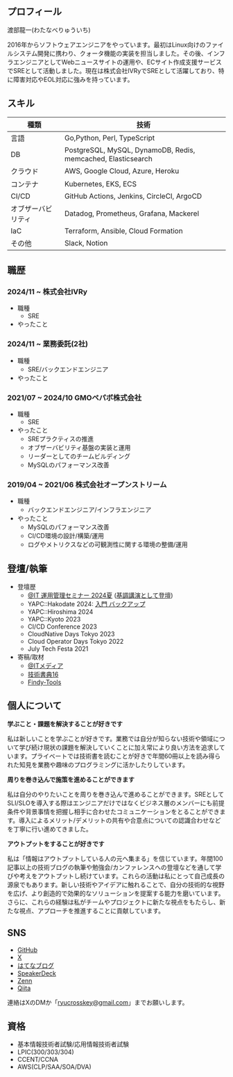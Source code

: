 ## プロフィール

渡部龍一(わたなべりゅういち)

2016年からソフトウェアエンジニアをやっています。最初はLinux向けのファイルシステム開発に携わり、クォータ機能の実装を担当しました。その後、インフラエンジニアとしてWebニュースサイトの運用や、ECサイト作成支援サービスでSREとして活動しました。現在は株式会社IVRyでSREとして活躍しており、特に障害対応やEOL対応に強みを持っています。

## スキル

|種類|	技術|
|-|-|
|言語|Go,Python, Perl, TypeScript|
|DB|PostgreSQL, MySQL, DynamoDB, Redis, memcached, Elasticsearch|
|クラウド|AWS, Google Cloud, Azure, Heroku|
|コンテナ|Kubernetes, EKS, ECS|
|CI/CD|GitHub Actions, Jenkins, CircleCI, ArgoCD|
|オブザーバビリティ|Datadog, Prometheus, Grafana, Mackerel|
|IaC|Terraform, Ansible, Cloud Formation|
|その他|Slack, Notion|

## 職歴

### 2024/11 ~ 株式会社IVRy

* 職種
  * SRE
* やったこと


### 2024/11 ~ 業務委託(2社)

* 職種
  * SRE/バックエンドエンジニア
* やったこと

### 2021/07 ~ 2024/10 GMOペパボ株式会社

* 職種
  * SRE
* やったこと
  * SREプラクティスの推進
  * オブザーバビリティ基盤の実装と運用
  * リーダーとしてのチームビルディング
  * MySQLのパフォーマンス改善

### 2019/04 ~ 2021/06 株式会社オープンストリーム

* 職種
  * バックエンドエンジニア/インフラエンジニア
* やったこと
  * MySQLのパフォーマンス改善
  * CI/CD環境の設計/構築/運用
  * ログやメトリクスなどの可観測性に関する環境の整備/運用


## 登壇/執筆

- 登壇歴
    - [@IT 運用管理セミナー 2024夏](https://speakerdeck.com/ryuichi1208/xiao-guo-de-naonkorudui-ying-tozhang-hai-dui-ying) ([基調講演として登壇](https://members08.live.itmedia.co.jp/library/NzMyODU%253D))
    - YAPC::Hakodate 2024: [入門 バックアップ](https://speakerdeck.com/ryuichi1208/ru-men-batukuatupu)
    - YAPC::Hiroshima 2024
    - YAPC::Kyoto 2023
    - CI/CD Conference 2023
    - CloudNative Days Tokyo 2023
    - Cloud Operator Days Tokyo 2022
    - July Tech Festa 2021
- 寄稿/取材
    - [@ITメディア](https://atmarkit.itmedia.co.jp/ait/articles/2207/26/news017.html)
    - [技術書典16](https://techbookfest.org/product/1w3NHxtVJmk2PPREQJfNLN?productVariantID=qBeHLYYG911pGSMYTYXTFW)
    - [Findy-Tools](https://findy-tools.io/products/amazon-cloudwatch/36/394)

## 個人について

**学ぶこと・課題を解決することが好きです**

私は新しいことを学ぶことが好きです。業務では自分が知らない技術や領域について学び続け現状の課題を解決していくことに加え常により良い方法を追求しています。プライベートでは技術書を読むことが好きで年間60冊以上を読み得られた知見を業務や趣味のプログラミングに活かしたりしています。

**周りを巻き込んで施策を進めることができます**

私は自分のやりたいことを周りを巻き込んで進めることができます。SREとしてSLI/SLOを導入する際はエンジニアだけではなくビジネス層のメンバーにも前提条件や背景事情を把握し相手に合わせたコミュニケーションをとることができます。導入によるメリット/デメリットの共有や合意点についての認識合わせなどを丁寧に行い進めてきました。

**アウトプットをすることが好きです**

私は「情報はアウトプットしている人の元へ集まる」を信じています。年間100記事以上の技術ブログの執筆や勉強会/カンファレンスへの登壇などを通して学びや考えをアウトプットし続けています。これらの活動は私にとって自己成長の源泉でもあります。新しい技術やアイデアに触れることで、自分の技術的な視野を広げ、より創造的で効果的なソリューションを提案する能力を磨いています。さらに、これらの経験は私がチームやプロジェクトに新たな視点をもたらし、新たな視点、アプローチを推進することに貢献しています。

## SNS

* [GitHub](https://github.com/ryuichi1208)
* [X](https://x.com/ryuichi_1208)
* [はてなブログ](https://ryuichi1208.hateblo.jp/)
* [SpeakerDeck](https://speakerdeck.com/ryuichi1208)
* [Zenn](https://zenn.dev/ryuichi1208)
* [Qiita](https://qiita.com/ryuichi1208)

連絡はXのDMか「ryucrosskey@gmail.com」までお願いします。

## 資格

* 基本情報技術者試験/応用情報技術者試験
* LPIC(300/303/304)
* CCENT/CCNA
* AWS(CLP/SAA/SOA/DVA)
